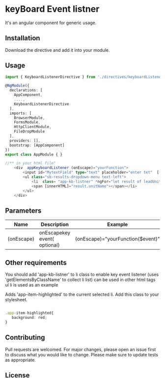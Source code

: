 
# keyBoard Event listner

It's an angular component for generic usage.

## Installation

Download the directive and add it into your module.

## Usage

```TypeScript
import { KeyboardListenerDirective } from './directives/keyboardListener.directive';

@NgModule({
  declarations: [
    AppComponent,
    ....,
    KeyboardListenerDirective
  ],
  imports: [
    BrowserModule,
    FormsModule,
    HttpClientModule,
    FileDropModule
  ],
  providers: [],
  bootstrap: [AppComponent]
})
export class AppModule { }

//** in your html file"
    <div  appKeyboardListener (onEscape)="yourFunction">
        <input id="MytextField" type="text" placeholder="enter tet"  [(ngModel)]="result?.proposal.homeUnitName"/>
        <ul class="sb-results-dropdown-menu text-left">
            <li  class= "app-kb-listner" *ngFor="let result of leadUnits" (click)="myFunction(result);">
            <span [innerHTML]="result.unitName"></span></li>
        </ul>
    </div>
```

## Parameters
Name  | Description | Example | 
------------- | ------------- | -------------
(onEscape)  | onEscapekey event( optional) | (onEscape)="yourFunction($event)"

## Other requirements

You should add 'app-kb-listner' to li class to enable key event listener (uses 'getElementsByClassName' to collect li list)
can be used in other html tags ul li is used as an example

Adds 'app-item-highlighted' to the current selected li. Add this class to your stylesheet.

```Typescript

.app-item-highlighted{
   background: red;  
}

```


## Contributing
Pull requests are welcomed. For major changes, please open an issue first to discuss what you would like to change.
Please make sure to update tests as appropriate.


## License